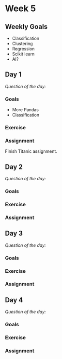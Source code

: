 # Week 5

## Weekly Goals

* Classification
* Clustering
* Regression
* Scikit learn
* AI?

## Day 1

*Question of the day:*

### Goals

* More Pandas
* Classification

### Exercise

### Assignment

Finish Titanic assignment.


## Day 2

*Question of the day:*

### Goals

### Exercise

### Assignment


## Day 3

*Question of the day:*

### Goals

### Exercise

### Assignment


## Day 4

*Question of the day:*

### Goals

### Exercise

### Assignment

